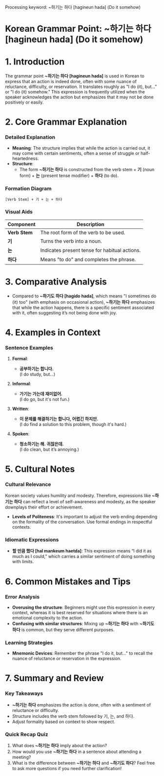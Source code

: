 Processing keyword: ~하기는 하다 [hagineun hada] (Do it somehow)
# Korean Grammar Point: ~하기는 하다 [hagineun hada] (Do it somehow)
# 1. Introduction
The grammar point **~하기는 하다 [hagineun hada]** is used in Korean to express that an action is indeed done, often with some nuance of reluctance, difficulty, or reservation. It translates roughly as "I do (it), but..." or "I do (it) somehow.” This expression is frequently utilized when the speaker acknowledges the action but emphasizes that it may not be done positively or easily.
# 2. Core Grammar Explanation
### Detailed Explanation
- **Meaning**: The structure implies that while the action is carried out, it may come with certain sentiments, often a sense of struggle or half-heartedness.
- **Structure**: 
  - The form **~하기는 하다** is constructed from the verb stem + **기** (noun form) + **는** (present tense modifier) + **하다** (to do). 
### Formation Diagram
```
[Verb Stem] + 기 + 는 + 하다
```
### Visual Aids
| Component    | Description                         |
|--------------|-------------------------------------|
| **Verb Stem**| The root form of the verb to be used. |
| **기**      | Turns the verb into a noun.       |
| **는**      | Indicates present tense for habitual actions. |
| **하다**    | Means "to do" and completes the phrase. |
# 3. Comparative Analysis
- Compared to **~하기도 하다 [hagido hada]**, which means "I sometimes do (it) too" (with emphasis on occasional action), **~하기는 하다** emphasizes that while the action happens, there is a specific sentiment associated with it, often suggesting it’s not being done with joy.
# 4. Examples in Context
### Sentence Examples
1. **Formal**: 
   - **공부하기는 합니다.**  
   (I do study, but...)
   
2. **Informal**: 
   - **가기는 가는데 재미없어.**  
   (I do go, but it's not fun.)
   
3. **Written**: 
   - **이 문제를 해결하기는 합니다, 어렵긴 하지만.**  
   (I do find a solution to this problem, though it's hard.)
4. **Spoken**: 
   - **청소하기는 해. 귀찮은데.**  
   (I do clean, but it’s annoying.)
# 5. Cultural Notes
### Cultural Relevance
Korean society values humility and modesty. Therefore, expressions like **~하기는 하다** can reflect a level of self-awareness and modesty, as the speaker downplays their effort or achievement. 
- **Levels of Politeness**: It's important to adjust the verb ending depending on the formality of the conversation. Use formal endings in respectful contexts.
### Idiomatic Expressions
- **할 만큼 했다 [hal mankeum haetda]**: This expression means “I did it as much as I could,” which carries a similar sentiment of doing something with limits.
# 6. Common Mistakes and Tips
### Error Analysis
- **Overusing the structure**: Beginners might use this expression in every context, whereas it is best reserved for situations where there is an emotional complexity to the action.
- **Confusing with similar structures**: Mixing up **~하기는 하다** with **~하기도 하다** is common, but they serve different purposes.
### Learning Strategies
- **Mnemonic Devices**: Remember the phrase "I do it, but..." to recall the nuance of reluctance or reservation in the expression.
  
# 7. Summary and Review
### Key Takeaways
- **~하기는 하다** emphasizes the action is done, often with a sentiment of reluctance or difficulty.
- Structure includes the verb stem followed by 기, 는, and 하다.
- Adjust formality based on context to show respect.
### Quick Recap Quiz
1. What does **~하기는 하다** imply about the action?
2. How would you use **~하기는 하다** in a sentence about attending a meeting?
3. What is the difference between **~하기는 하다** and **~하기도 하다**? 
Feel free to ask more questions if you need further clarification!
